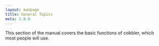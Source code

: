 ```yaml
---
layout: manpage
title: General Topics
meta: 2.8.0
---
```

This section of the manual covers the basic functions of cobbler, which most people will use.
